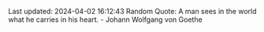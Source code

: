 Last updated: 2024-04-02 16:12:43
Random Quote: A man sees in the world what he carries in his heart. - Johann Wolfgang von Goethe